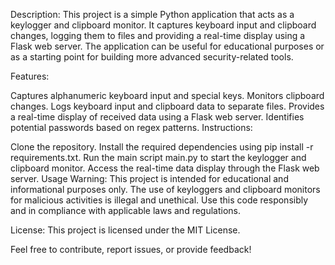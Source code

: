 Description:
This project is a simple Python application that acts as a keylogger and clipboard monitor. It captures keyboard input and clipboard changes, logging them to files and providing a real-time display using a Flask web server. The application can be useful for educational purposes or as a starting point for building more advanced security-related tools.

Features:

Captures alphanumeric keyboard input and special keys.
Monitors clipboard changes.
Logs keyboard input and clipboard data to separate files.
Provides a real-time display of received data using a Flask web server.
Identifies potential passwords based on regex patterns.
Instructions:

Clone the repository.
Install the required dependencies using pip install -r requirements.txt.
Run the main script main.py to start the keylogger and clipboard monitor.
Access the real-time data display through the Flask web server.
Usage Warning:
This project is intended for educational and informational purposes only. The use of keyloggers and clipboard monitors for malicious activities is illegal and unethical. Use this code responsibly and in compliance with applicable laws and regulations.

License:
This project is licensed under the MIT License.

Feel free to contribute, report issues, or provide feedback!

